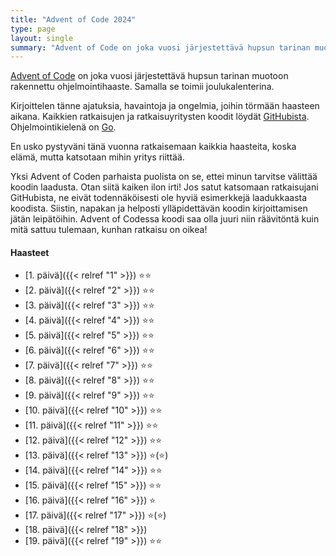 ```yaml
---
title: "Advent of Code 2024"
type: page
layout: single
summary: "Advent of Code on joka vuosi järjestettävä hupsun tarinan muotoon rakennettu ohjelmointihaaste. Kirjoittelen tänne ajatuksiani ja havaintojani vuoden 2024 haasteesta."
---
```


[Advent of Code](https://adventofcode.com/) on joka vuosi järjestettävä hupsun tarinan muotoon rakennettu ohjelmointihaaste. Samalla se toimii joulukalenterina.

Kirjoittelen tänne ajatuksia, havaintoja ja ongelmia, joihin törmään haasteen aikana. Kaikkien ratkaisujen ja ratkaisuyritysten koodit löydät [GitHubista](https://github.com/saaste/advent-of-code-2024). Ohjelmointikielenä on [Go](https://go.dev). 

En usko pystyväni tänä vuonna ratkaisemaan kaikkia haasteita, koska elämä, mutta katsotaan mihin yritys riittää.

Yksi Advent of Coden parhaista puolista on se, ettei minun tarvitse välittää koodin laadusta. Otan siitä kaiken ilon irti! Jos satut katsomaan ratkaisujani GitHubista, ne eivät todennäköisesti ole hyviä esimerkkejä laadukkaasta koodista. Siistin, napakan ja helposti ylläpidettävän koodin kirjoittamisen jätän leipätöihin. Advent of Codessa koodi saa olla juuri niin räävitöntä kuin mitä sattuu tulemaan, kunhan ratkaisu on oikea!

#### Haasteet
- [1. päivä]({{< relref "1" >}}) ⭐⭐
- [2. päivä]({{< relref "2" >}}) ⭐⭐
- [3. päivä]({{< relref "3" >}}) ⭐⭐
- [4. päivä]({{< relref "4" >}}) ⭐⭐
- [5. päivä]({{< relref "5" >}}) ⭐⭐
- [6. päivä]({{< relref "6" >}}) ⭐⭐
- [7. päivä]({{< relref "7" >}}) ⭐⭐
- [8. päivä]({{< relref "8" >}}) ⭐⭐
- [9. päivä]({{< relref "9" >}}) ⭐⭐
- [10. päivä]({{< relref "10" >}}) ⭐⭐
- [11. päivä]({{< relref "11" >}}) ⭐⭐
- [12. päivä]({{< relref "12" >}}) ⭐⭐
- [13. päivä]({{< relref "13" >}}) ⭐(⭐)
- [14. päivä]({{< relref "14" >}}) ⭐⭐
- [15. päivä]({{< relref "15" >}}) ⭐⭐
- [16. päivä]({{< relref "16" >}}) ⭐
- [17. päivä]({{< relref "17" >}}) ⭐(⭐)
- [18. päivä]({{< relref "18" >}})
- [19. päivä]({{< relref "19" >}}) ⭐⭐